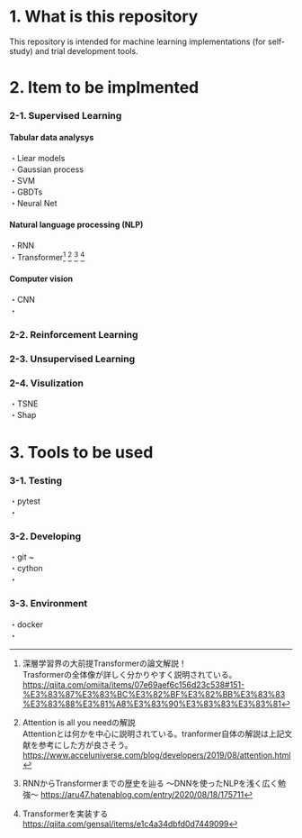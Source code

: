 # 1. What is this repository
This repository is intended for machine learning implementations (for self-study) and trial development tools.  

# 2. Item to be implmented
### 2-1. Supervised Learning
#### Tabular data analysys
・Liear models  
・Gaussian process  
・SVM  
・GBDTs  
・Neural Net

#### Natural language processing (NLP)
・RNN  
・Transformer[^1] [^2] [^3] [^4]

#### Computer vision
・CNN  
・

### 2-2. Reinforcement Learning

### 2-3. Unsupervised Learning

### 2-4. Visulization
・TSNE  
・Shap  

# 3. Tools to be used

### 3-1. Testing
・pytest  
・

### 3-2. Developing
・git ~  
・cython  
・
### 3-3. Environment
・docker  
・


[^1]: 深層学習界の大前提Transformerの論文解説！  
Trasformerの全体像が詳しく分かりやすく説明されている。  
https://qiita.com/omiita/items/07e69aef6c156d23c538#151-%E3%83%87%E3%83%BC%E3%82%BF%E3%82%BB%E3%83%83%E3%83%88%E3%81%A8%E3%83%90%E3%83%83%E3%83%81

[^2]: Attention is all you needの解説  
Attentionとは何かを中心に説明されている。tranformer自体の解説は上記文献を参考にした方が良さそう。  
https://www.acceluniverse.com/blog/developers/2019/08/attention.html

[^3]: RNNからTransformerまでの歴史を辿る ～DNNを使ったNLPを浅く広く勉強～
https://aru47.hatenablog.com/entry/2020/08/18/175711

[^4]: Transformerを実装する
https://qiita.com/gensal/items/e1c4a34dbfd0d7449099